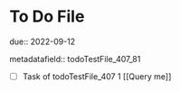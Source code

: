 # To Do File

due:: 2022-09-12

metadatafield:: todoTestFile_407_81

- [ ] Task of todoTestFile_407 1 [[Query me]]
